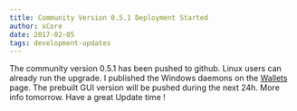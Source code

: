 ```yaml
---
title: Community Version 0.5.1 Deployment Started
author: xCore
date: 2017-02-05
tags: development-updates
---
```

The community version 0.5.1 has been pushed to github. Linux users can already
run the upgrade. I published the Windows daemons on the
[Wallets](https://vcash.info/downloads) page. The prebuilt GUI version will be
pushed during the next 24h. More info tomorrow. Have a great Update time !
